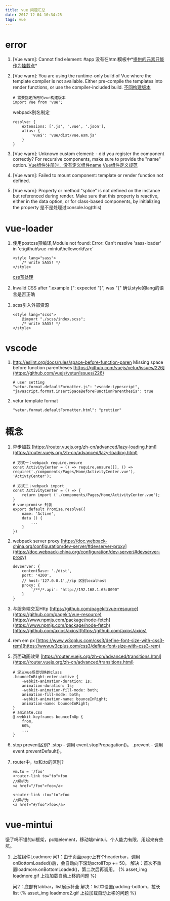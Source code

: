 ```yaml
---
title: vue 问题汇总
date: 2017-12-04 10:34:25
tags: vue
---
```


# error
1. [Vue warn]: Cannot find element: #app
    没有在html模板中*[提供的元素只能作为挂载点](https://cn.vuejs.org/v2/api/#el)*

2. [Vue warn]: You are using the runtime-only build of Vue where the template compiler is not available. Either pre-compile the templates into render functions, or use the compiler-included build.
    [不同构建版本](https://cn.vuejs.org/v2/guide/installation.html#对不同构建版本的解释)
    ````
    # 需要指定所用的vue构建版本
    import Vue from 'vue';
    ````
    webpack别名制定
    ````
    resolve: {
        extensions: ['.js', '.vue', '.json'],
        alias: {
            'vue$': 'vue/dist/vue.esm.js'
        }
    }
    ````

3. [Vue warn]: Unknown custom element: <app> - did you register the component correctly? For recursive components, make sure to provide the "name" option.
    [Vue组件注册时，没有定义组件name](https://cn.vuejs.org/v2/api/#选项-其它)
    [Vue组件定义规范](https://cn.vuejs.org/v2/api/#Vue-component)

4. [Vue warn]: Failed to mount component: template or render function not defined.
    
5. [Vue warn]: Property or method "splice" is not defined on the instance but referenced during render. Make sure that this property is reactive, either in the data option, or for class-based components, by initializing the property
    是不是处理过console.log(this)
    
# vue-loader
1. 使用postcss预编译,Module not found: Error: Can't resolve 'sass-loader' in 'e:\github\vue-mintui\helloworld\src'
    ````
    <style lang="sass">
        /* write SASS! */
    </style>
    ````
    [css预处理](https://vue-loader.vuejs.org/zh-cn/configurations/pre-processors.html)

2. Invalid CSS after ".example {": expected "}", was "{"
    确认style的lang的语言是否正确

3. scss引入外部资源
    ````
    <style lang="scss">
        @import "./scss/index.scss";
        /* write SASS! */
    </style>
    ````

# vscode
1. http://eslint.org/docs/rules/space-before-function-paren  Missing space before function parentheses
    [https://github.com/vuejs/vetur/issues/226](https://github.com/vuejs/vetur/issues/226)
    ````
    # user setting
    "vetur.format.defaultFormatter.js": "vscode-typescript",
    "javascript.format.insertSpaceBeforeFunctionParenthesis": true
    ````

2. vetur template format
    ````
    "vetur.format.defaultFormatter.html": "prettier"
    ````

# 概念
1. 异步加载
    [https://router.vuejs.org/zh-cn/advanced/lazy-loading.html](https://router.vuejs.org/zh-cn/advanced/lazy-loading.html)
    ````
    # 方式一：webpack require.ensure
    const ActivityCenter = () => require.ensure([], () => require('./components/Pages/Home/ActivityCenter.vue'), 'ActivtyCenter');
    
    # 方式二：webpack import
    const ActivityCenter = () => {
        return import ('./components/Pages/Home/ActivityCenter.vue');
    }
    # vue:promise 封装
    export default Promise.resolve({
        name: 'Active',
        data () {
            ...
        }
    })
    ````

2. webpack server proxy
    [https://doc.webpack-china.org/configuration/dev-server/#devserver-proxy](https://doc.webpack-china.org/configuration/dev-server/#devserver-proxy)
    ````
    devServer: {
        contentBase: './dist',
        port: '4200',
        // host:'127.0.0.1',//ip 区别localhost
        proxy: {
            '/**/*.api': "http://192.168.1.65:8090"
        }
    }
    ````

3. 与服务端交互Http
    [https://github.com/pagekit/vue-resource](https://github.com/pagekit/vue-resource)
    [https://www.npmjs.com/package/node-fetch](https://www.npmjs.com/package/node-fetch)
    [https://github.com/axios/axios](https://github.com/axios/axios)

4. rem em px
    [https://www.w3cplus.com/css3/define-font-size-with-css3-rem](https://www.w3cplus.com/css3/define-font-size-with-css3-rem)

5. 页面动画效果
    [https://router.vuejs.org/zh-cn/advanced/transitions.html](https://router.vuejs.org/zh-cn/advanced/transitions.html)
    ````
    # 定义vue场景切换的class
    .bounceInRight-enter-active {
        -webkit-animation-duration: 1s;
        animation-duration: 1s;
        -webkit-animation-fill-mode: both;
        animation-fill-mode: both;
        -webkit-animation-name: bounceInRight;
        animation-name: bounceInRight;
    }
    # aminate.css
    @-webkit-keyframes bounceInUp {
        from,
        60%,
        ...
    }
    ````

6. stop prevent区别?
    .stop - 调用 event.stopPropagation()。
    .prevent - 调用 event.preventDefault()。

7. router中，to和:to的区别?

    ````
    vm.to = '/foo'
    <router-link to="to">foo
    //解析为
    <a href="/foo">foo</a>

    <router-link :to="to">foo
    //解析为
    <a href="#/foo">foo</a>
    ````

# vue-mintui
饿了吗不错的ui框架，pc端element，移动端mintui。个人能力有限，用起来有些坑。
1. 上拉组件Loadmore
    问1：由于页面page上有个headerbar，调用onBottomLoaded()后，会自动向下滚动scrollTop += 50。
    解决：首次不重置loadmore.onBottomLoaded()，第二次后再调用。
    {% asset_img loadmore.gif 上拉加载自动上移的问题 %}

    问2：底部有tabbar，list展示补全
    解决：list中设置padding-bottom，拉长list
    {% asset_img loadmore2.gif 上拉加载自动上移的问题 %}

